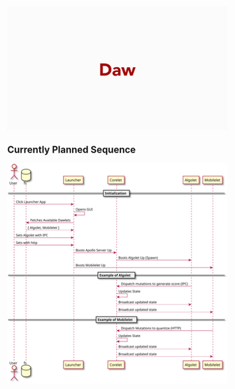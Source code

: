 #

![dawlet-logo](./dawlet-logo-animation.gif)

## Currently Planned Sequence

![sequence](./docs/sequence.svg)